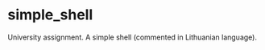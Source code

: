 simple_shell
============

University assignment.
A simple shell (commented in Lithuanian language).
